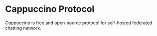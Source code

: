 # Cappuccino Protocol
*Cappuccino* is free and open-source protocol for self-hosted federated chatting network.
